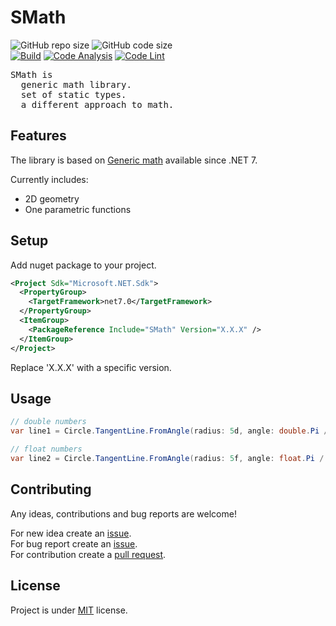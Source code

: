 # SMath  

![GitHub repo size](https://img.shields.io/github/repo-size/jirikostiha/smath)
![GitHub code size](https://img.shields.io/github/languages/code-size/jirikostiha/smath)  
[![Build](https://github.com/jirikostiha/smath/actions/workflows/build.yml/badge.svg)](https://github.com/jirikostiha/smath/actions/workflows/build.yml)
[![Code Analysis](https://github.com/jirikostiha/smath/actions/workflows/analyse-code.yml/badge.svg)](https://github.com/jirikostiha/smath/actions/workflows/analyse-code.yml)
[![Code Lint](https://github.com/jirikostiha/smath/actions/workflows/lint-code.yml/badge.svg)](https://github.com/jirikostiha/smath/actions/workflows/lint-code.yml)

<pre>
SMath is
  generic math library.
  set of static types.
  a different approach to math.
</pre>

## Features

The library is based on [Generic math](https://learn.microsoft.com/en-us/dotnet/standard/generics/math)
available since .NET 7.  

Currently includes:  
* 2D geometry  
* One parametric functions

## Setup

Add nuget package to your project.

```xml
<Project Sdk="Microsoft.NET.Sdk">
  <PropertyGroup>
    <TargetFramework>net7.0</TargetFramework>
  </PropertyGroup>
  <ItemGroup>
    <PackageReference Include="SMath" Version="X.X.X" />
  </ItemGroup>
</Project>
```
Replace 'X.X.X' with a specific version.

## Usage

```cs
// double numbers
var line1 = Circle.TangentLine.FromAngle(radius: 5d, angle: double.Pi / 4d)

// float numbers
var line2 = Circle.TangentLine.FromAngle(radius: 5f, angle: float.Pi / 4f)
```

## Contributing

Any ideas, contributions and bug reports are welcome!  

For new idea create an [issue](https://github.com/jirikostiha/smath/issues/new/choose).  
For bug report create an [issue](https://github.com/jirikostiha/smath/issues/new/choose).  
For contribution create a [pull request](https://docs.github.com/en/pull-requests/collaborating-with-pull-requests/proposing-changes-to-your-work-with-pull-requests/creating-a-pull-request).  

## License

Project is under [MIT](./LICENSE) license.
